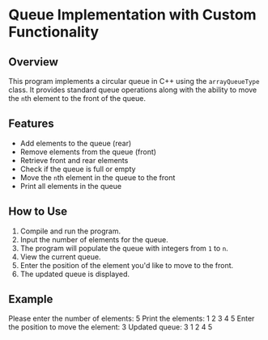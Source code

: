 # Queue Implementation with Custom Functionality

## Overview
This program implements a circular queue in C++ using the `arrayQueueType` class. It provides standard queue operations along with the ability to move the `n`th element to the front of the queue.

## Features
- Add elements to the queue (rear)
- Remove elements from the queue (front)
- Retrieve front and rear elements
- Check if the queue is full or empty
- Move the `n`th element in the queue to the front
- Print all elements in the queue

## How to Use
1. Compile and run the program.
2. Input the number of elements for the queue.
3. The program will populate the queue with integers from `1` to `n`.
4. View the current queue.
5. Enter the position of the element you'd like to move to the front.
6. The updated queue is displayed.

## Example
Please enter the number of elements: 5 Print the elements: 1 2 3 4 5 Enter the position to move the element: 3 Updated queue: 3 1 2 4 5
